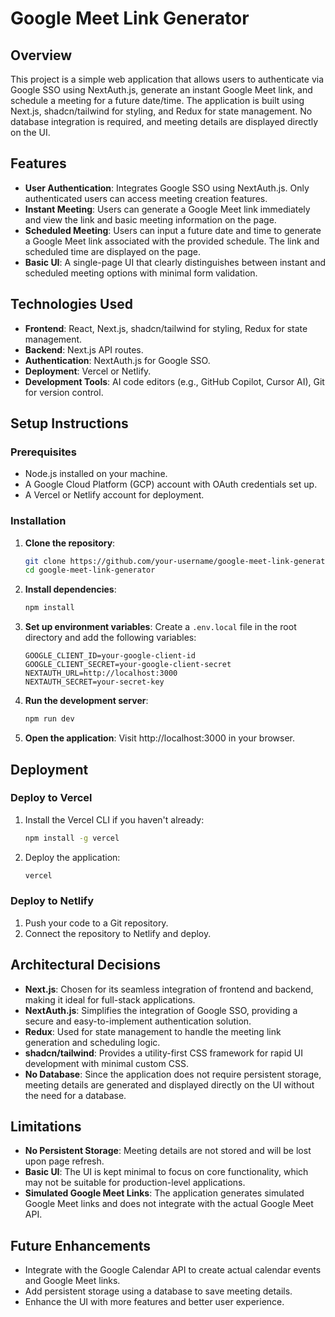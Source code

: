 # Google Meet Link Generator

## Overview

This project is a simple web application that allows users to authenticate via Google SSO using NextAuth.js, generate an instant Google Meet link, and schedule a meeting for a future date/time. The application is built using Next.js, shadcn/tailwind for styling, and Redux for state management. No database integration is required, and meeting details are displayed directly on the UI.

## Features

- **User Authentication**: Integrates Google SSO using NextAuth.js. Only authenticated users can access meeting creation features.
- **Instant Meeting**: Users can generate a Google Meet link immediately and view the link and basic meeting information on the page.
- **Scheduled Meeting**: Users can input a future date and time to generate a Google Meet link associated with the provided schedule. The link and scheduled time are displayed on the page.
- **Basic UI**: A single-page UI that clearly distinguishes between instant and scheduled meeting options with minimal form validation.

## Technologies Used

- **Frontend**: React, Next.js, shadcn/tailwind for styling, Redux for state management.
- **Backend**: Next.js API routes.
- **Authentication**: NextAuth.js for Google SSO.
- **Deployment**: Vercel or Netlify.
- **Development Tools**: AI code editors (e.g., GitHub Copilot, Cursor AI), Git for version control.

## Setup Instructions

### Prerequisites

- Node.js installed on your machine.
- A Google Cloud Platform (GCP) account with OAuth credentials set up.
- A Vercel or Netlify account for deployment.

### Installation

1. **Clone the repository**:
   ```bash
   git clone https://github.com/your-username/google-meet-link-generator.git
   cd google-meet-link-generator
   ```

2. **Install dependencies**:
   ```bash
   npm install
   ```

3. **Set up environment variables**:
   Create a `.env.local` file in the root directory and add the following variables:
   ```env
   GOOGLE_CLIENT_ID=your-google-client-id
   GOOGLE_CLIENT_SECRET=your-google-client-secret
   NEXTAUTH_URL=http://localhost:3000
   NEXTAUTH_SECRET=your-secret-key
   ```  

4. **Run the development server**:
   ```bash
   npm run dev
   ```

5. **Open the application**:
   Visit http://localhost:3000 in your browser.

## Deployment

### Deploy to Vercel

1. Install the Vercel CLI if you haven't already:
   ```bash
   npm install -g vercel
   ```

2. Deploy the application:
   ```bash
   vercel
   ```

### Deploy to Netlify

1. Push your code to a Git repository.
2. Connect the repository to Netlify and deploy.

## Architectural Decisions

- **Next.js**: Chosen for its seamless integration of frontend and backend, making it ideal for full-stack applications.
- **NextAuth.js**: Simplifies the integration of Google SSO, providing a secure and easy-to-implement authentication solution.
- **Redux**: Used for state management to handle the meeting link generation and scheduling logic.
- **shadcn/tailwind**: Provides a utility-first CSS framework for rapid UI development with minimal custom CSS.
- **No Database**: Since the application does not require persistent storage, meeting details are generated and displayed directly on the UI without the need for a database.

## Limitations

- **No Persistent Storage**: Meeting details are not stored and will be lost upon page refresh.
- **Basic UI**: The UI is kept minimal to focus on core functionality, which may not be suitable for production-level applications.
- **Simulated Google Meet Links**: The application generates simulated Google Meet links and does not integrate with the actual Google Meet API.

## Future Enhancements

- Integrate with the Google Calendar API to create actual calendar events and Google Meet links.
- Add persistent storage using a database to save meeting details.
- Enhance the UI with more features and better user experience.
